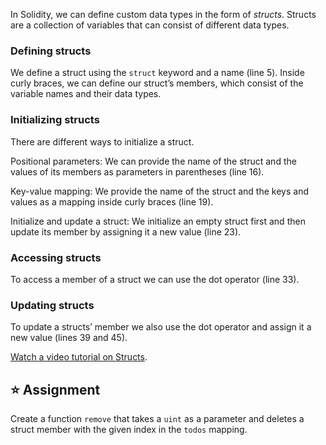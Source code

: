 In Solidity, we can define custom data types in the form of _structs_. Structs are a collection of variables that can consist of different data types.

### Defining structs

We define a struct using the `struct` keyword and a name (line 5). Inside curly braces, we can define our struct’s members, which consist of the variable names and their data types.

### Initializing structs

There are different ways to initialize a struct.

Positional parameters: We can provide the name of the struct and the values of its members as parameters in parentheses (line 16).

Key-value mapping: We provide the name of the struct and the keys and values as a mapping inside curly braces (line 19).

Initialize and update a struct: We initialize an empty struct first and then update its member by assigning it a new value (line 23).

### Accessing structs

To access a member of a struct we can use the dot operator (line 33).

### Updating structs

To update a structs’ member we also use the dot operator and assign it a new value (lines 39 and 45).

<a href="https://www.youtube.com/watch?v=kYBHq7EmFBc" target="_blank">Watch a video tutorial on Structs</a>.

## ⭐️ Assignment

Create a function `remove` that takes a `uint` as a parameter and deletes a struct member with the given index in the `todos` mapping.